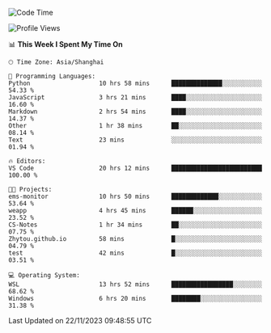 <!--START_SECTION:waka-->
![Code Time](http://img.shields.io/badge/Code%20Time-1%2C392%20hrs%2041%20mins-blue)

![Profile Views](http://img.shields.io/badge/Profile%20Views-0-blue)

📊 **This Week I Spent My Time On** 

```text
🕑︎ Time Zone: Asia/Shanghai

💬 Programming Languages: 
Python                   10 hrs 58 mins      ██████████████░░░░░░░░░░░   54.33 % 
JavaScript               3 hrs 21 mins       ████░░░░░░░░░░░░░░░░░░░░░   16.60 % 
Markdown                 2 hrs 54 mins       ████░░░░░░░░░░░░░░░░░░░░░   14.37 % 
Other                    1 hr 38 mins        ██░░░░░░░░░░░░░░░░░░░░░░░   08.14 % 
Text                     23 mins             ░░░░░░░░░░░░░░░░░░░░░░░░░   01.94 % 

🔥 Editors: 
VS Code                  20 hrs 12 mins      █████████████████████████   100.00 % 

🐱‍💻 Projects: 
ems-monitor              10 hrs 50 mins      █████████████░░░░░░░░░░░░   53.64 % 
weapp                    4 hrs 45 mins       ██████░░░░░░░░░░░░░░░░░░░   23.52 % 
CS-Notes                 1 hr 34 mins        ██░░░░░░░░░░░░░░░░░░░░░░░   07.75 % 
Zhytou.github.io         58 mins             █░░░░░░░░░░░░░░░░░░░░░░░░   04.79 % 
test                     42 mins             █░░░░░░░░░░░░░░░░░░░░░░░░   03.51 % 

💻 Operating System: 
WSL                      13 hrs 52 mins      █████████████████░░░░░░░░   68.62 % 
Windows                  6 hrs 20 mins       ████████░░░░░░░░░░░░░░░░░   31.38 % 
```


 Last Updated on 22/11/2023 09:48:55 UTC
<!--END_SECTION:waka-->